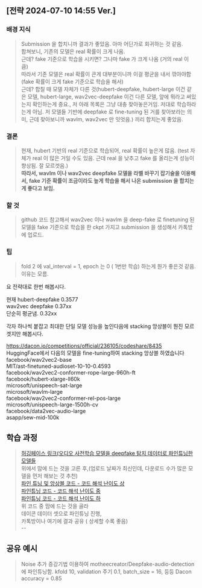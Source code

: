 ## [전략 2024-07-10 14:55 Ver.]

### 배경 지식
> Submission 을 합치니까 결과가 좋았음. 아마 어딘가로 회귀하는 것 같음.               
> 합쳐보니, 기존의 모델은 real 확률이 크게 나옴.      
> 근데? fake 기준으로 학습을 시키면? 그나마 fake 가 크게 나옴 (거의 real 이 큼)      
> 따라서 기존 모델은 real 확률이 큰게 대부분이니까 이걸 평균을 내서 깎아야함 (fake 확률이 크게 fake 기준으로 학습을 해서)    
> 근데? 합칠 때 모델 자체가 다른 것(hubert-deepfake, hubert-large 이건 같은 모델, hubert-large, wav2vec-deepfake 이건 다른 모델, 앞에 뭐라고 써있는지 확인하는게 중요., 저 아래 목록은 그냥 대충 찾아놓은거임. 저대로 학습하라는게 아님. 저 모델들 기반에 deepfake 로 fine-tuning 된 거를 찾아보라는 의미, 근데 찾아보니까 wavlm, wav2vec 만 잇엇음.) 끼리 합치는게 좋았음.       

### 결론
> 현재, hubert 기반의 real 기준으로 학습되어, real 확률이 높은게 많음. (test 자체가 real 이 많은 거일 수도 있음. 근데 real 을 낮추고 fake 를 올리는게 성능이 향상됨. 잘 모르겟음.)        
> __따라서, wavlm 이나 wav2vec deepfake 모델을 라벨 바꾸기 잡기술을 이용해서, fake 기준 확률이 조금이라도 높게 학습을 해서 나온 submission 을 합치는게 좋다고 보임.__      

### 할 것
> github 코드 참고해서 wav2vec 이나 wavlm 을 deep-fake 로 finetuning 된 모델을 fake 기준으로 학습을 한 ckpt 가지고 submission 을 생성해서 카톡방에 업로드.    

### 팁
> fold 2 에 val_interval = 1, epoch 는 0 ( 1번만 학습) 하는게 뭔가 좋은것 같음. 이유는 모름.       




                      











요 전략대로 한번 해봅시다.

현재 hubert-deepfake  0.3577    
wav2vec deepfake      0.37xx    
단순히 평균냄.         0.32xx    

각자 하나씩 붙잡고 최대한 단일 모델 성능을 높인다음에 stacking 앙상블이 뭔진 모르겟지만 해봅시다.

 https://dacon.io/competitions/official/236105/codeshare/8435    
HuggingFace에서 다음의 모델을 fine-tuning하여 stacking 앙상블 하였습니다    
facebook/wav2vec2-base    
MIT/ast-finetuned-audioset-10-10-0.4593    
facebook/wav2vec2-conformer-rope-large-960h-ft    
facebook/hubert-xlarge-ll60k    
microsoft/unispeech-sat-large    
microsoft/wavlm-large     
facebook/wav2vec2-conformer-rel-pos-large    
microsoft/unispeech-large-1500h-cv    
facebook/data2vec-audio-large    
asapp/sew-mid-100k    



## 학습 과정   
> [허깅페이스 링크(오디오 사전학습 모델을 deepfake 탐지 데이터로 파인튜닝한 모델들](https://huggingface.co/models?other=audio-classification&sort=downloads&search=deep)   
> 위에서 맘에 드는 것을 고른 후,(업로드 날짜가 최신인데, 다운로드 수가 많은 모델을 먼저 해보는 것 추천)      
> [파인 튜닝 및 앙상블 코드 - 코드 해석 난이도 상](https://dacon.io/competitions/official/236105/codeshare/8431)    
> [파인튜닝 코드 - 코드 해석 난이도 중](https://dacon.io/competitions/official/236105/codeshare/8435)     
> [파인튜닝 코드 - 코드 해석 난이도 하](https://dacon.io/competitions/official/236105/codeshare/8426)     
> 위 코드 중 맘에 드는 것을 골라    
> 데이콘 데이터 셋으로 파인튜닝 진행,      
> 카톡방이나 여기에 결과 공유 ( 상세할 수록 좋음)     
--   
## 공유 예시   
> Noise 추가 증강기법 이용하여 motheecreator/Deepfake-audio-detection 에 파인튜닝함.
> kfold 10, validation 주기 0.1, batch_size = 16, 등등
> Dacon accuracy = 0.85 



